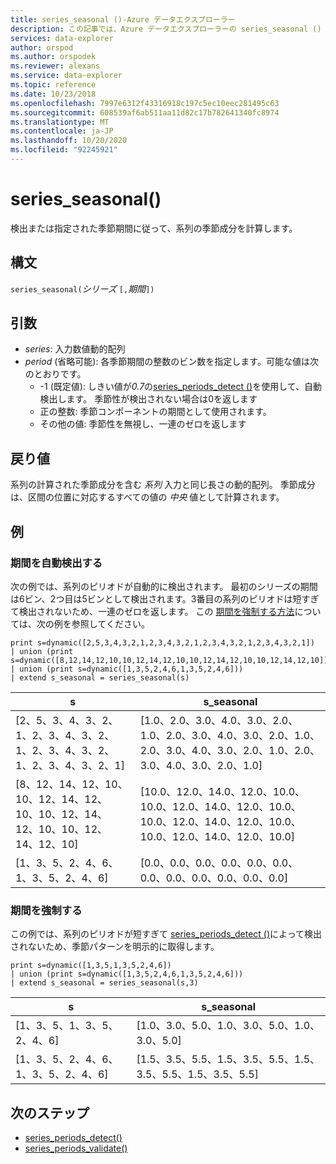 ```yaml
---
title: series_seasonal ()-Azure データエクスプローラー
description: この記事では、Azure データエクスプローラーの series_seasonal () について説明します。
services: data-explorer
author: orspod
ms.author: orspodek
ms.reviewer: alexans
ms.service: data-explorer
ms.topic: reference
ms.date: 10/23/2018
ms.openlocfilehash: 7997e6312f43316918c197c5ec10eec281495c63
ms.sourcegitcommit: 608539af6ab511aa11d82c17b782641340fc8974
ms.translationtype: MT
ms.contentlocale: ja-JP
ms.lasthandoff: 10/20/2020
ms.locfileid: "92245921"
---
```

# <a name="series_seasonal"></a>series_seasonal()

検出または指定された季節期間に従って、系列の季節成分を計算します。

## <a name="syntax"></a>構文

`series_seasonal(`*シリーズ* `[,`*期間*`])`

## <a name="arguments"></a>引数

* *series*: 入力数値動的配列
* *period* (省略可能): 各季節期間の整数のビン数を指定します。可能な値は次のとおりです。
    *  -1 (既定値): しきい値が*0.7*の[series_periods_detect ()](series-periods-detectfunction.md)を使用して、自動検出します。 季節性が検出されない場合は0を返します
    * 正の整数: 季節コンポーネントの期間として使用されます。
    * その他の値: 季節性を無視し、一連のゼロを返します

## <a name="returns"></a>戻り値

系列の計算された季節成分を含む *系列* 入力と同じ長さの動的配列。 季節成分は、区間の位置に対応するすべての値の *中央* 値として計算されます。

## <a name="examples"></a>例

### <a name="auto-detect-the-period"></a>期間を自動検出する

次の例では、系列のピリオドが自動的に検出されます。 最初のシリーズの期間は6ビン、2つ目は5ビンとして検出されます。3番目の系列のピリオドは短すぎて検出されないため、一連のゼロを返します。 この [期間を強制する方法](#force-a-period)については、次の例を参照してください。

<!-- csl: https://help.kusto.windows.net:443/Samples -->
```kusto
print s=dynamic([2,5,3,4,3,2,1,2,3,4,3,2,1,2,3,4,3,2,1,2,3,4,3,2,1])
| union (print s=dynamic([8,12,14,12,10,10,12,14,12,10,10,12,14,12,10,10,12,14,12,10]))
| union (print s=dynamic([1,3,5,2,4,6,1,3,5,2,4,6]))
| extend s_seasonal = series_seasonal(s)
```

|s|s_seasonal|
|---|---|
|[2、5、3、4、3、2、1、2、3、4、3、2、1、2、3、4、3、2、1、2、3、4、3、2、1]|[1.0、2.0、3.0、4.0、3.0、2.0、1.0、2.0、3.0、4.0、3.0、2.0、1.0、2.0、3.0、4.0、3.0、2.0、1.0、2.0、3.0、4.0、3.0、2.0、1.0]|
|[8、12、14、12、10、10、12、14、12、10、10、12、14、12、10、10、12、14、12、10]|[10.0、12.0、14.0、12.0、10.0、10.0、12.0、14.0、12.0、10.0、10.0、12.0、14.0、12.0、10.0、10.0、12.0、14.0、12.0、10.0]|
|[1、3、5、2、4、6、1、3、5、2、4、6]|[0.0、0.0、0.0、0.0、0.0、0.0、0.0、0.0、0.0、0.0、0.0、0.0]|

### <a name="force-a-period"></a>期間を強制する

この例では、系列のピリオドが短すぎて [series_periods_detect ()](series-periods-detectfunction.md)によって検出されないため、季節パターンを明示的に取得します。

<!-- csl: https://help.kusto.windows.net:443/Samples -->
```kusto
print s=dynamic([1,3,5,1,3,5,2,4,6]) 
| union (print s=dynamic([1,3,5,2,4,6,1,3,5,2,4,6]))
| extend s_seasonal = series_seasonal(s,3)
```

|s|s_seasonal|
|---|---|
|[1、3、5、1、3、5、2、4、6]|[1.0、3.0、5.0、1.0、3.0、5.0、1.0、3.0、5.0]|
|[1、3、5、2、4、6、1、3、5、2、4、6]|[1.5、3.5、5.5、1.5、3.5、5.5、1.5、3.5、5.5、1.5、3.5、5.5]|
 
## <a name="next-steps"></a>次のステップ

* [series_periods_detect()](series-periods-detectfunction.md)
* [series_periods_validate()](series-periods-validatefunction.md)
